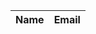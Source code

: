 <!DOCTYPE html>
<html>
<head>
  <title>Google Sheets Mirror</title>
</head>
<body>
  <table id="data-table">
    <thead>
      <tr>
        <th>Name</th>
        <th>Email</th>
      </tr>
    </thead>
    <tbody></tbody>
  </table>

  <script>
    // Load the Google Sheets API asynchronously
    function loadSheetsAPI() {
      const script = document.createElement('script');
      script.src = 'https://apis.google.com/js/api.js';
      script.onload = handleAPILoaded;
      document.body.appendChild(script);
    }

    // API loaded callback
    function handleAPILoaded() {
      gapi.load('client', initClient);
    }

    // Initialize the API client
    function initClient() {
      gapi.client.init({
        apiKey: '<iframe src="https://docs.google.com/spreadsheets/d/e/2PACX-1vSuxhf9YQEuj6Z4qnLvXr9KFMr-nXosjbqcevKESA2KkwP5F8qKT9tnslOTzHdZW4tz7smEz-OGZlWv/pubhtml?widget=true&amp;headers=false"></iframe>',
        discoveryDocs: ['https://sheets.googleapis.com/$discovery/rest?version=v4'],
      }).then(() => {
        // Call the function to fetch data
        getDataFromGoogleSheet();
      });
    }

    // Fetch data from Google Sheet
    function getDataFromGoogleSheet() {
      gapi.client.sheets.spreadsheets.values.get({
        spreadsheetId: 'YOUR_SPREADSHEET_ID',
        range: 'Sheet1!A2:B', // Adjust the range as per your data
      }).then((response) => {
        const data = response.result.values;

        // Populate the table with data
        const tableBody = document.querySelector('#data-table tbody');
        data.forEach((row) => {
          const newRow = document.createElement('tr');
          row.forEach((cell) => {
            const newCell = document.createElement('td');
            newCell.textContent = cell;
            newRow.appendChild(newCell);
          });
          tableBody.appendChild(newRow);
        });
      }, (error) => {
        console.error('Error fetching data from Google Sheet:', error);
      });
    }

    // Load the Sheets API
    loadSheetsAPI();
  </script>
</body>
</html>

